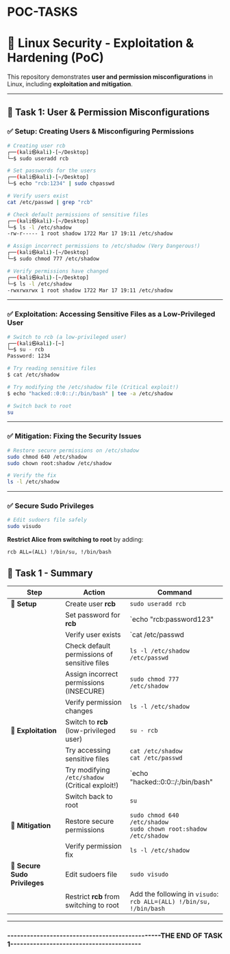 # POC-TASKS
# 📌 Linux Security - Exploitation & Hardening (PoC)

This repository demonstrates **user and permission misconfigurations** in Linux, including **exploitation and mitigation**.

---

## 🔹 **Task 1: User & Permission Misconfigurations**

### ✅ **Setup: Creating Users & Misconfiguring Permissions**

```bash
# Creating user rcb
┌──(kali㉿kali)-[~/Desktop]
└─$ sudo useradd rcb

# Set passwords for the users
┌──(kali㉿kali)-[~/Desktop]
└─$ echo "rcb:1234" | sudo chpasswd

# Verify users exist
cat /etc/passwd | grep "rcb"

# Check default permissions of sensitive files
┌──(kali㉿kali)-[~/Desktop]
└─$ ls -l /etc/shadow
-rw-r----- 1 root shadow 1722 Mar 17 19:11 /etc/shadow

# Assign incorrect permissions to /etc/shadow (Very Dangerous!)
┌──(kali㉿kali)-[~/Desktop]
└─$ sudo chmod 777 /etc/shadow

# Verify permissions have changed
┌──(kali㉿kali)-[~/Desktop]
└─$ ls -l /etc/shadow         
-rwxrwxrwx 1 root shadow 1722 Mar 17 19:11 /etc/shadow
```

---

### ✅ **Exploitation: Accessing Sensitive Files as a Low-Privileged User**

```bash
# Switch to rcb (a low-privileged user)
┌──(kali㉿kali)-[~]
└─$ su - rcb
Password: 1234

# Try reading sensitive files
$ cat /etc/shadow

# Try modifying the /etc/shadow file (Critical exploit!)
$ echo "hacked::0:0::/:/bin/bash" | tee -a /etc/shadow

# Switch back to root
su
```

---

### ✅ **Mitigation: Fixing the Security Issues**

```bash
# Restore secure permissions on /etc/shadow
sudo chmod 640 /etc/shadow
sudo chown root:shadow /etc/shadow

# Verify the fix
ls -l /etc/shadow
```

---

### ✅ **Secure Sudo Privileges**

```bash
# Edit sudoers file safely
sudo visudo
```

**Restrict Alice from switching to root** by adding:
```plaintext
rcb ALL=(ALL) !/bin/su, !/bin/bash
```
## 📌 Task 1 - Summary  

| **Step**             | **Action**                                         | **Command**                                  |
|----------------------|---------------------------------------------------|---------------------------------------------|
| 🔹 **Setup**         | Create user **rcb**                                | `sudo useradd rcb` |
|                     | Set password for **rcb**                           | `echo "rcb:password123" | sudo chpasswd` |
|                     | Verify user exists                                 | `cat /etc/passwd | grep rcb` |
|                     | Check default permissions of sensitive files       | `ls -l /etc/shadow /etc/passwd` |
|                     | Assign incorrect permissions (INSECURE)            | `sudo chmod 777 /etc/shadow` |
|                     | Verify permission changes                          | `ls -l /etc/shadow` |
| 🔹 **Exploitation**  | Switch to **rcb** (low-privileged user)           | `su - rcb` |
|                     | Try accessing sensitive files                      | `cat /etc/shadow`<br>`cat /etc/passwd` |
|                     | Try modifying `/etc/shadow` (Critical exploit!)    | `echo "hacked::0:0::/:/bin/bash" | tee -a /etc/shadow` |
|                     | Switch back to root                                | `su` |
| 🔹 **Mitigation**    | Restore secure permissions                        | `sudo chmod 640 /etc/shadow`<br>`sudo chown root:shadow /etc/shadow` |
|                     | Verify permission fix                              | `ls -l /etc/shadow` |
| 🔹 **Secure Sudo Privileges** | Edit sudoers file                   | `sudo visudo` |
|                     | Restrict **rcb** from switching to root            | Add the following in `visudo`:<br>`rcb ALL=(ALL) !/bin/su, !/bin/bash` |

---

### -----------------------------------------------THE END OF TASK 1----------------------------------------
